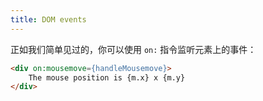 ```yaml
---
title: DOM events
---
```


正如我们简单见过的，你可以使用 `on:` 指令监听元素上的事件：

```html
<div on:mousemove={handleMousemove}>
	The mouse position is {m.x} x {m.y}
</div>
```